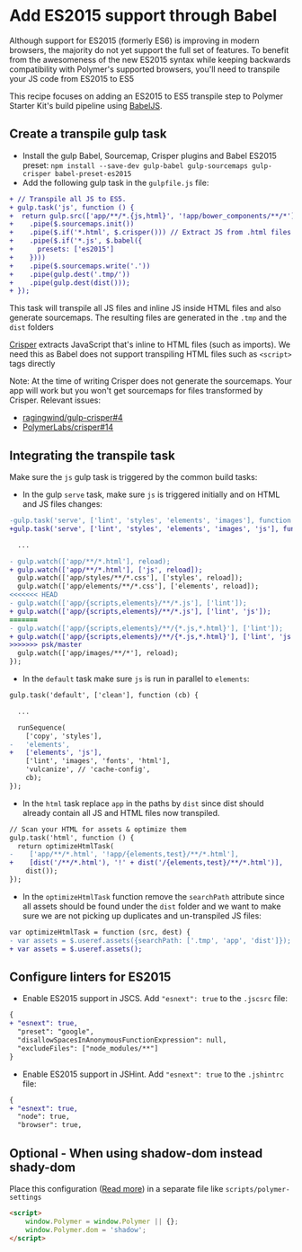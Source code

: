 # Add ES2015 support through Babel

Although support for ES2015 (formerly ES6) is improving in modern browsers, the majority do not yet support the full set of features. To benefit from the awesomeness of the new ES2015 syntax while keeping backwards compatibility with Polymer's supported browsers, you'll need to transpile your JS code from ES2015 to ES5

This recipe focuses on adding an ES2015 to ES5 transpile step to Polymer Starter Kit's build pipeline using [BabelJS](https://babeljs.io/).


## Create a transpile gulp task

- Install the gulp Babel, Sourcemap, Crisper plugins and Babel ES2015 preset: `npm install --save-dev gulp-babel gulp-sourcemaps gulp-crisper babel-preset-es2015`
- Add the following gulp task in the `gulpfile.js` file:

```patch
+ // Transpile all JS to ES5.
+ gulp.task('js', function () {
+  return gulp.src(['app/**/*.{js,html}', '!app/bower_components/**/*'])
+    .pipe($.sourcemaps.init())
+    .pipe($.if('*.html', $.crisper())) // Extract JS from .html files
+    .pipe($.if('*.js', $.babel({
+      presets: ['es2015']
+    })))
+    .pipe($.sourcemaps.write('.'))
+    .pipe(gulp.dest('.tmp/'))
+    .pipe(gulp.dest(dist()));
+ });
```

This task will transpile all JS files and inline JS inside HTML files and also generate sourcemaps. The resulting files are generated in the `.tmp` and the `dist` folders

[Crisper](https://github.com/PolymerLabs/crisper) extracts JavaScript that's inline to HTML files (such as imports). We need this as Babel does not support transpiling HTML files such as `<script>` tags directly

Note: At the time of writing Crisper does not generate the sourcemaps. Your app will work but you won't get sourcemaps for files transformed by Crisper. Relevant issues:

 - [ragingwind/gulp-crisper#4](https://github.com/ragingwind/gulp-crisper/issues/4)
 - [PolymerLabs/crisper#14](https://github.com/PolymerLabs/crisper/issues/14)


## Integrating the transpile task

Make sure the `js` gulp task is triggered by the common build tasks:

 - In the gulp `serve` task, make sure `js` is triggered initially and on HTML and JS files changes:

```patch
-gulp.task('serve', ['lint', 'styles', 'elements', 'images'], function () {
+gulp.task('serve', ['lint', 'styles', 'elements', 'images', 'js'], function () {

  ...

- gulp.watch(['app/**/*.html'], reload);
+ gulp.watch(['app/**/*.html'], ['js', reload]);
  gulp.watch(['app/styles/**/*.css'], ['styles', reload]);
  gulp.watch(['app/elements/**/*.css'], ['elements', reload]);
<<<<<<< HEAD
- gulp.watch(['app/{scripts,elements}/**/*.js'], ['lint']);
+ gulp.watch(['app/{scripts,elements}/**/*.js'], ['lint', 'js']);
=======
- gulp.watch(['app/{scripts,elements}/**/{*.js,*.html}'], ['lint']);
+ gulp.watch(['app/{scripts,elements}/**/{*.js,*.html}'], ['lint', 'js']);
>>>>>>> psk/master
  gulp.watch(['app/images/**/*'], reload);
});
```

 - In the `default` task make sure `js` is run in parallel to `elements`:

```patch
gulp.task('default', ['clean'], function (cb) {

  ...

  runSequence(
    ['copy', 'styles'],
-   'elements',
+   ['elements', 'js'],
    ['lint', 'images', 'fonts', 'html'],
    'vulcanize', // 'cache-config',
    cb);
});
```

 - In the `html` task replace `app` in the paths by `dist` since dist should already contain all JS and HTML files now transpiled.

 ```patch
 // Scan your HTML for assets & optimize them
 gulp.task('html', function () {
   return optimizeHtmlTask(
-    ['app/**/*.html', '!app/{elements,test}/**/*.html'],
+    [dist('/**/*.html'), '!' + dist('/{elements,test}/**/*.html')],
     dist());
 });
 ```


 - In the `optimizeHtmlTask` function remove the `searchPath` attribute since all assets should be found under the `dist` folder and we want to make sure we are not picking up duplicates and un-transpiled JS files:

```patch
var optimizeHtmlTask = function (src, dest) {
- var assets = $.useref.assets({searchPath: ['.tmp', 'app', 'dist']});
+ var assets = $.useref.assets();
```


## Configure linters for ES2015

- Enable ES2015 support in JSCS. Add `"esnext": true` to the `.jscsrc` file:

```patch
{
+ "esnext": true,
  "preset": "google",
  "disallowSpacesInAnonymousFunctionExpression": null,
  "excludeFiles": ["node_modules/**"]
}
```

- Enable ES2015 support in JSHint. Add `"esnext": true` to the `.jshintrc` file:

```patch
{
+ "esnext": true,
  "node": true,
  "browser": true,
```

## Optional - When using shadow-dom instead shady-dom
Place this configuration ([Read more](https://www.polymer-project.org/1.0/docs/devguide/settings.html)) in a separate file like `scripts/polymer-settings`

```html
<script>
    window.Polymer = window.Polymer || {};
    window.Polymer.dom = 'shadow';
</script>
```

